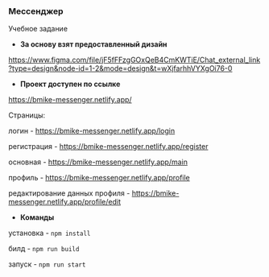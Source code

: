 ### Мессенджер
Учебное задание

- **За основу взят предоставленный дизайн**

https://www.figma.com/file/jF5fFFzgGOxQeB4CmKWTiE/Chat_external_link?type=design&node-id=1-2&mode=design&t=wXjfarhhVYXgOi76-0

- **Проект доступен по ссылке**

https://bmike-messenger.netlify.app/

Страницы:

логин - https://bmike-messenger.netlify.app/login

регистрация - https://bmike-messenger.netlify.app/register

основная - https://bmike-messenger.netlify.app/main

профиль - https://bmike-messenger.netlify.app/profile

редактирование данных профиля - https://bmike-messenger.netlify.app/profile/edit

- **Команды**

установка - `npm install`

билд - `npm run build`

запуск - `npm run start`
